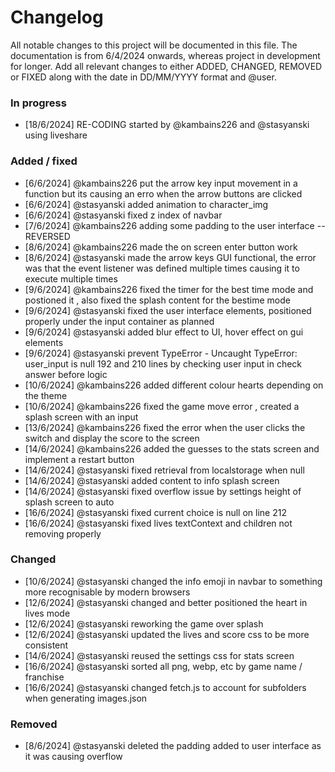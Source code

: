 # Changelog

All notable changes to this project will be documented in this file.
The documentation is from 6/4/2024 onwards, whereas project in development for longer.
Add all relevant changes to either ADDED, CHANGED, REMOVED or FIXED along with the date in DD/MM/YYYY format and @user.

### In progress
- [18/6/2024] RE-CODING started by @kambains226 and @stasyanski using liveshare

### Added / fixed

- [6/6/2024] @kambains226   put the arrow key input movement in a function but its causing an erro when the arrow buttons are clicked 
- [6/6/2024] @stasyanski    added animation to character_img
- [6/6/2024] @stasyanski    fixed z index of navbar
- [7/6/2024] @kambains226   adding some padding to the user interface -- REVERSED
- [8/6/2024] @kambains226   made the on screen enter button  work
- [8/6/2024] @stasyanski    made the arrow keys GUI functional, the error was that the event listener was defined multiple times causing it to execute multiple times
- [9/6/2024] @kambains226   fixed the timer for the best time mode and postioned it , also fixed the splash content for the bestime mode 
- [9/6/2024] @stasyanski    fixed the user interface elements, positioned properly under the input container as planned
- [9/6/2024] @stasyanski    added blur effect to UI, hover effect on gui elements
- [9/6/2024] @stasyanski    prevent TypeError - Uncaught TypeError: user_input is null 192 and 210 lines by checking user input in check answer before logic
- [10/6/2024] @kambains226  added different colour hearts depending on the theme 
- [10/6/2024] @kambains226  fixed the game move error , created a splash screen with an input
- [13/6/2024] @kambains226  fixed the error when the user clicks the switch and display the score to the screen 
- [14/6/2024] @kambains226  added the guesses to the stats screen and implement a restart button 
- [14/6/2024] @stasyanski   fixed retrieval from localstorage when null
- [14/6/2024] @stasyanski   added content to info splash screen
- [14/6/2024] @stasyanski   fixed overflow issue by settings height of splash screen to auto
- [16/6/2024] @stasyanski   fixed current choice is null on line 212 
- [16/6/2024] @stasyanski   fixed lives textContext and children not removing properly

### Changed

- [10/6/2024] @stasyanski   changed the info emoji in navbar to something more recognisable by modern browsers
- [12/6/2024] @stasyanski   changed and better positioned the heart in lives mode
- [12/6/2024] @stasyanski   reworking the game over splash
- [12/6/2024] @stasyanski   updated the lives and score css to be more consistent
- [14/6/2024] @stasyanski   reused the settings css for stats screen
- [16/6/2024] @stasyanski   sorted all png, webp, etc by game name / franchise
- [16/6/2024] @stasyanski   changed fetch.js to account for subfolders when generating images.json

### Removed

- [8/6/2024] @stasyanski    deleted the padding added to user interface as it was causing overflow

